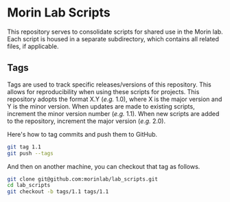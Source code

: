 Morin Lab Scripts
=================

This repository serves to consolidate scripts for shared use in the Morin lab. Each script is housed in a separate subdirectory, which contains all related files, if applicable. 

Tags
----

Tags are used to track specific releases/versions of this repository. This allows for reproducibility when using these scripts for projects. This repository adopts the format X.Y (_e.g._ 1.0), where X is the major version and Y is the minor version. When updates are made to existing scripts, increment the minor version number (_e.g._ 1.1). When new scripts are added to the repository, increment the major version (_e.g._ 2.0). 

Here's how to tag commits and push them to GitHub. 

```bash
git tag 1.1
git push --tags
```

And then on another machine, you can checkout that tag as follows. 

```bash
git clone git@github.com:morinlab/lab_scripts.git
cd lab_scripts
git checkout -b tags/1.1 tags/1.1
```
